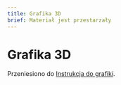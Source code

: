 ```yaml
---
title: Grafika 3D
brief: Materiał jest przestarzały
---
```


# Grafika 3D

Przeniesiono do [Instrukcja do grafiki](/manuals/graphics).
